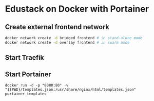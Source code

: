 # Edustack on Docker with Portainer

## Create external frontend network

```bash
docker network create -d bridged frontend # in stand-alone mode
docker network create -d overlay frontend # in swarm mode
```

## Start Traefik



## Start Portainer

```
docker run -d -p "8080:80" -v "${PWD}/templates.json:/usr/share/nginx/html/templates.json" portainer-templates
```